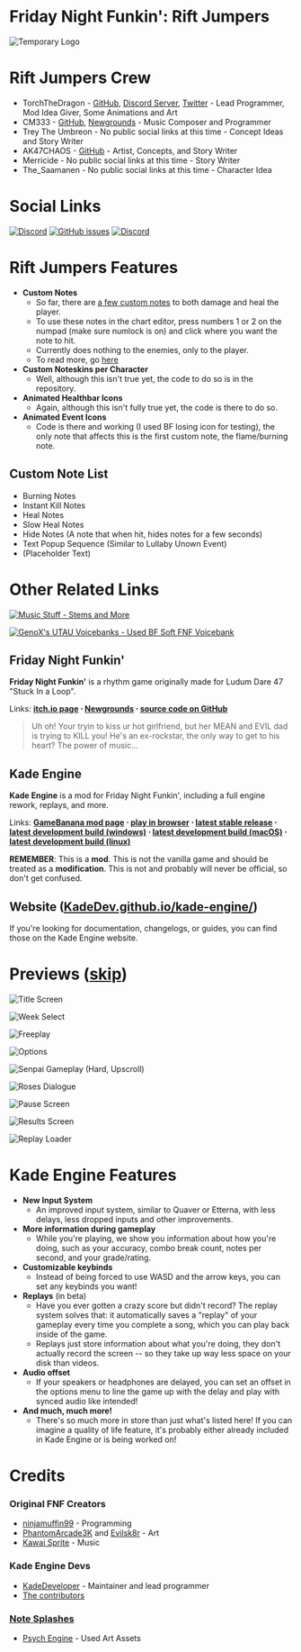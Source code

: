 # Friday Night Funkin': Rift Jumpers

![Temporary Logo](KadeEngineLogo.png)

# Rift Jumpers Crew
 - TorchTheDragon - [GitHub](https://github.com/TorchTheDragon), [Discord Server](https://discord.gg/XBFqJk7Vtp), [Twitter](https://twitter.com/TorchTheDwagon) - Lead Programmer, Mod Idea Giver, Some Animations and Art
 - CM333 - [GitHub](https://github.com/CM333), [Newgrounds](https://cm333.newgrounds.com) - Music Composer and Programmer
 - Trey The Umbreon - No public social links at this time - Concept Ideas and Story Writer
 - AK47CHAOS - [GitHub](https://github.com/AK47CHAOS) - Artist, Concepts, and Story Writer
 - Merricide - No public social links at this time - Story Writer
 - The_Saamanen - No public social links at this time - Character Idea

# Social Links

[![Discord](https://img.shields.io/discord/815508464548839424?color=%235865F2&label=The%20Gamer%20Squad%20Discord&style=flat-square)](https://discord.gg/XBFqJk7Vtp) [![GitHub issues](https://img.shields.io/github/issues/TorchTheDragon/RiftJumpers-NewBuild?color=%23a30000&label=Issues&style=flat-square)](https://github.com/TorchTheDragon/RiftJumpers-NewBuild/issues) [![Discord](https://img.shields.io/discord/940306467641258005?color=%235865F2&label=Rift%20Jumpers%20Crew%20Discord%20%28View%20Only%29&style=flat-square)](https://discord.gg/3jeR5MmBsH)

# Rift Jumpers Features

 - **Custom Notes**
	 - So far, there are [a few custom notes](#custom-note-list) to both damage and heal the player.
	 - To use these notes in the chart editor, press numbers 1 or 2 on the numpad (make sure numlock is on) and click where you want the note to hit. 
	 - Currently does nothing to the enemies, only to the player.
	 - To read more, go [here](notes/Torch'sNotes.txt)
 - **Custom Noteskins per Character**
	 - Well, although this isn't true yet, the code to do so is in the repository.
 - **Animated Healthbar Icons**
	 - Again, although this isn't fully true yet, the code is there to do so.
 - **Animated Event Icons**
	 - Code is there and working (I used BF losing icon for testing), the only note that affects this is the first custom note, the flame/burning note.

## Custom Note List
 - Burning Notes
 - Instant Kill Notes
 - Heal Notes
 - Slow Heal Notes
 - Hide Notes (A note that when hit, hides notes for a few seconds)
 - Text Popup Sequence (Similar to Lullaby Unown Event)
 - (Placeholder Text) 

# Other Related Links

[![Music Stuff - Stems and More](https://img.shields.io/badge/Music_Stuff-Stems_and_More-blue)](https://github.com/CM333/FNFRiftJumpers-MusicStuff)

[![GenoX's UTAU Voicebanks - Used BF Soft FNF Voicebank](https://img.shields.io/badge/GenoX's_UTAU_Voicebanks-Used_BF_Soft_FNF_Voicebank-blue)](https://github.com/GenoX-Fome/funkin-utau)


## Friday Night Funkin'
**Friday Night Funkin'** is a rhythm game originally made for Ludum Dare 47 "Stuck In a Loop".

Links: **[itch.io page](https://ninja-muffin24.itch.io/funkin) ⋅ [Newgrounds](https://www.newgrounds.com/portal/view/770371) ⋅ [source code on GitHub](https://github.com/ninjamuffin99/Funkin)**
> Uh oh! Your tryin to kiss ur hot girlfriend, but her MEAN and EVIL dad is trying to KILL you! He's an ex-rockstar, the only way to get to his heart? The power of music... 

## Kade Engine
**Kade Engine** is a mod for Friday Night Funkin', including a full engine rework, replays, and more.

Links: **[GameBanana mod page](https://gamebanana.com/gamefiles/16761) ⋅ [play in browser](https://funkin.puyo.xyz) ⋅ [latest stable release](https://github.com/KadeDev/Kade-Engine/releases/latest) ⋅ [latest development build (windows)](https://ci.appveyor.com/project/KadeDev/kade-engine-windows/branch/master/artifacts) ⋅ [latest development build (macOS)](https://ci.appveyor.com/project/KadeDev/kade-engine-macos/branch/master/artifacts) ⋅ [latest development build (linux)](https://ci.appveyor.com/project/KadeDev/kade-engine-linux/branch/master/artifacts)**

**REMEMBER**: This is a **mod**. This is not the vanilla game and should be treated as a **modification**. This is not and probably will never be official, so don't get confused.

## Website ([KadeDev.github.io/kade-engine/](https://KadeDev.github.io/Kade-Engine/))
If you're looking for documentation, changelogs, or guides, you can find those on the Kade Engine website.

# Previews ([skip](#kade-engine-features))

![Title Screen](art/readme/KadeEngineTitleScreen.png)

![Week Select](art/readme/KadeEngineWeekSelect.png)

![Freeplay](art/readme/KadeEngineFreeplay.png)

![Options](art/readme/KadeEngineOptions.png)

![Senpai Gameplay (Hard, Upscroll)](art/readme/KadeEnginePixelGameplay.png)

![Roses Dialogue](art/readme/KadeEngineDialogue.png)

![Pause Screen](art/readme/KadeEnginePauseScreen.png)

![Results Screen](art/readme/KadeEngineResultsScreen.png)

![Replay Loader](art/readme/KadeEngineReplayLoader.png)

# Kade Engine Features

 - **New Input System**
	 - An improved input system, similar to Quaver or Etterna, with less delays, less dropped inputs and other improvements.
 - **More information during gameplay**
	 - While you're playing, we show you information about how you're doing, such as your accuracy, combo break count, notes per second, and your grade/rating.
 - **Customizable keybinds**
	 - Instead of being forced to use WASD and the arrow keys, you can set any keybinds you want!
 - **Replays** (in beta)
	 - Have you ever gotten a crazy score but didn't record? The replay system solves that: it automatically saves a "replay" of your gameplay every time you complete a song, which you can play back inside of the game. 
	 - Replays just store information about what you're doing, they don't actually record the screen -- so they take up way less space on your disk than videos.
 - **Audio offset**
	 - If your speakers or headphones are delayed, you can set an offset in the options menu to line the game up with the delay and play with synced audio like intended!
 - **And much, much more!**
	 - There's so much more in store than just what's listed here! If you can imagine a quality of life feature, it's probably
	 either already included in Kade Engine or is being worked on!

# Credits
### Original FNF Creators
 - [ninjamuffin99](https://twitter.com/ninja_muffin99) - Programming
 - [PhantomArcade3K](https://twitter.com/phantomarcade3k) and [Evilsk8r](https://twitter.com/evilsk8r) - Art
 - [Kawai Sprite](https://twitter.com/kawaisprite) - Music

### Kade Engine Devs
- [KadeDeveloper](https://twitter.com/KadeDeveloper) - Maintainer and lead programmer
- [The contributors](https://github.com/KadeDev/Kade-Engine/graphs/contributors)

### [Note Splashes](https://github.com/ShadowMario/FNF-PsychEngine/blob/main/art/flashFiles/NOTE_splashes.fla)
- [Psych Engine](https://github.com/ShadowMario/FNF-PsychEngine) - Used Art Assets
